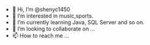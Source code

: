 - 👋 Hi, I’m @shenyc1450
- 👀 I’m interested in music,sports.
- 🌱 I’m currently learning Java, SQL Server and so on. 
- 💞️ I’m looking to collaborate on ...
- 📫 How to reach me ...

<!---
shenyc1450/shenyc1450 is a ✨ special ✨ repository because its `README.md` (this file) appears on your GitHub profile.
You can click the Preview link to take a look at your changes.
--->
